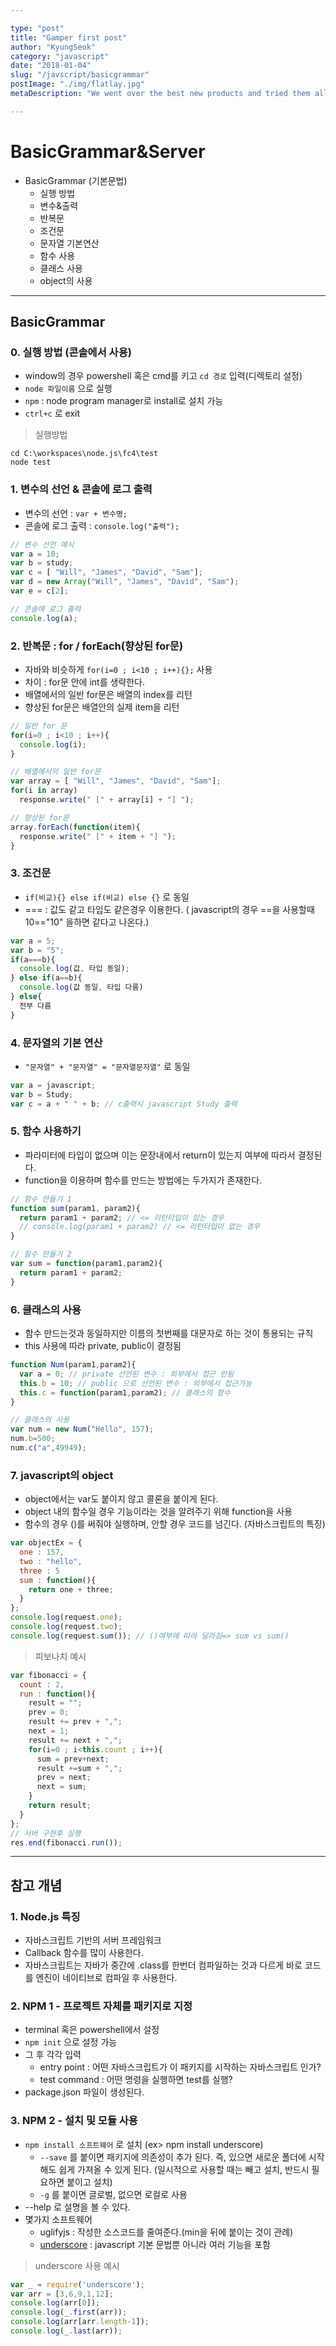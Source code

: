 ```yaml
---

type: "post"
title: "Gamper first post"
author: "KyungSeok"
category: "javascript"
date: "2018-01-04"
slug: "/javscript/basicgrammar"
postImage: "./img/flatlay.jpg"
metaDescription: "We went over the best new products and tried them all. Here's what's hot and what's not!"

---
```

# BasicGrammar&Server
  - BasicGrammar (기본문법)
    - 실행 방법
    - 변수&출력
    - 반복문
    - 조건문
    - 문자열 기본연산
    - 함수 사용
    - 클래스 사용
    - object의 사용

---

## BasicGrammar
  ### 0. 실행 방법 (콘솔에서 사용)
  - window의 경우 powershell 혹은 cmd를 키고 `cd 경로` 입력(디렉토리 설정)
  - `node 파일이름` 으로 실행
  - `npm` : node program manager로 install로 설치 가능
  - `ctrl+c` 로 exit

  > 실행방법

  ```
  cd C:\workspaces\node.js\fc4\test
  node test
  ```

  ### 1. 변수의 선언 & 콘솔에 로그 출력
  - 변수의 선언 : `var + 변수명;`
  - 콘솔에 로그 출력 : `console.log("출력");`

  ```javascript
  // 변수 선언 예시
  var a = 10;
  var b = study;
  var c = [ "Will", "James", "David", "Sam"];
  var d = new Array("Will", "James", "David", "Sam");
  var e = c[2];

  // 콘솔에 로그 출력
  console.log(a);
  ```

  ### 2. 반복문 : for / forEach(향상된 for문)
  - 자바와 비슷하게 `for(i=0 ; i<10 ; i++){};` 사용
  - 차이 : for문 안에 int를 생략한다.
  - 배열에서의 일반 for문은 배열의 index를 리턴
  - 향상된 for문은 배열안의 실제 item을 리턴

  ```javascript
  // 일반 for 문
  for(i=0 ; i<10 ; i++){
    console.log(i);
  }

  // 배열에서의 일반 for문
  var array = [ "Will", "James", "David", "Sam"];
  for(i in array)
    response.write(" [" + array[i] + "] ");

  // 향상된 for문
  array.forEach(function(item){
    response.write(" [" + item + "] ");
  }
  ```

  ### 3. 조건문
  - `if(비교){} else if(비교) else {}` 로 동일
  - === : 값도 같고 타입도 같은경우 이용한다. ( javascript의 경우 ==을 사용할때 10=="10" 을하면 같다고 나온다.)

  ```javascript
  var a = 5;
  var b = "5";
  if(a===b){
    console.log(값, 타입 동일);
  } else if(a==b){
    console.log(값 동일, 타입 다름)
  } else{
    전부 다름
  }
  ```

  ### 4. 문자열의 기본 연산
  - `"문자열" + "문자열" = "문자열문자열"` 로 동일

  ```javascript
  var a = javascript;
  var b = Study;
  var c = a + " " + b; // c출력시 javascript Study 출력
  ```

  ### 5. 함수 사용하기
  - 파라미터에 타입이 없으며 이는 문장내에서 return이 있는지 여부에 따라서 결정된다.
  - function을 이용하며 함수를 만드는 방법에는 두가지가 존재한다.

  ```javascript
  // 함수 만들기 1
  function sum(param1, param2){
    return param1 + param2; // <= 리턴타입이 있는 경우
    // console.log(param1 + param2) // <= 리턴타입이 없는 경우
  }

  // 함수 만들기 2
  var sum = function(param1,param2){
    return param1 + param2;
  }
  ```

  ### 6. 클래스의 사용
  - 함수 만드는것과 동일하지만 이름의 첫번째를 대문자로 하는 것이 통용되는 규칙
  - this 사용에 따라 private, public이 결정됨

  ```javascript
  function Num(param1,param2){
    var a = 0; // private 선언된 변수 : 외부에서 접근 안됨
    this.b = 10; // public 으로 선언된 변수 : 외부에서 접근가능
    this.c = function(param1,param2); // 클래스의 함수
  }

  // 클래스의 사용
  var num = new Num("Hello", 157);
  num.b=500;
  num.c("a",49949);
  ```

  ### 7. javascript의 object
  - object에서는 var도 붙이지 않고 콜론을 붙이게 된다.
  - object 내의 함수일 경우 기능이라는 것을 알려주기 위해 function을 사용
  - 함수의 경우 ()를 써줘야 실행하며, 안할 경우 코드를 넘긴다. (자바스크립트의 특징)

  ```javascript
  var objectEx = {
    one : 157,
    two : "hello",
    three : 5
    sum : function(){
      return one + three;
    }
  };
  console.log(request.one);
  console.log(request.two);
  console.log(request.sum()); // ()여부에 따라 달라짐=> sum vs sum()
  ```

  > 피보나치 예시

  ```javascript
  var fibonacci = {
    count : 2,
    run : function(){
      result = "";
      prev = 0;
      result += prev + ",";
      next = 1;
      result += next + ",";
      for(i=0 ; i<this.count ; i++){
        sum = prev+next;
        result +=sum + ",";
        prev = next;
        next = sum;
      }
      return result;
    }
  };
  // 서버 구현후 실행
  res.end(fibonacci.run());
  ```
---

## 참고 개념
  ### 1. Node.js 특징
  - 자바스크립트 기반의 서버 프레임워크
  - Callback 함수를 많이 사용한다.
  - 자바스크립트는 자바가 중간에 .class를 한번더 컴파일하는 것과 다르게 바로 코드를 엔진이 네이티브로 컴파일 후 사용한다.

  ### 2. NPM 1 - 프로젝트 자체를 패키지로 지정
  - terminal 혹은 powershell에서 설정
  - `npm init` 으로 설정 가능
  - 그 후 각각 입력
    - entry point : 어떤 자바스크립트가 이 패키지를 시작하는 자바스크립트 인가?
    - test command : 어떤 명령을 실행하면 test를 실행?
  - package.json 파일이 생성된다.


  ### 3. NPM 2 - 설치 및 모듈 사용
  - `npm install 소프트웨어` 로 설치 (ex> npm install underscore)
    - `--save` 를 붙이면 패키지에 의존성이 추가 된다. 즉, 있으면 새로운 폴더에 시작해도 쉽게 가져올 수 있게 된다. (일시적으로 사용할 때는 빼고 설치, 반드시 필요하면 붙이고 설치)
    - `-g` 를 붙이면 글로벌, 없으면 로컬로 사용
  - --help 로 설명을 볼 수 있다.
  - 몇가지 소프트웨어
    - uglifyjs : 작성한 소스코드를 줄여준다.(min을 뒤에 붙이는 것이 관례)
    - [underscore](http://underscorejs.org/) : javascript 기본 문법뿐 아니라 여러 기능을 포함

  > underscore 사용 예시

  ```javascript
  var _ = require('underscore');
  var arr = [3,6,9,1,12];
  console.log(arr[0]);
  console.log(_.first(arr));
  console.log(arr[arr.length-1]);
  console.log(_.last(arr));
  ```
